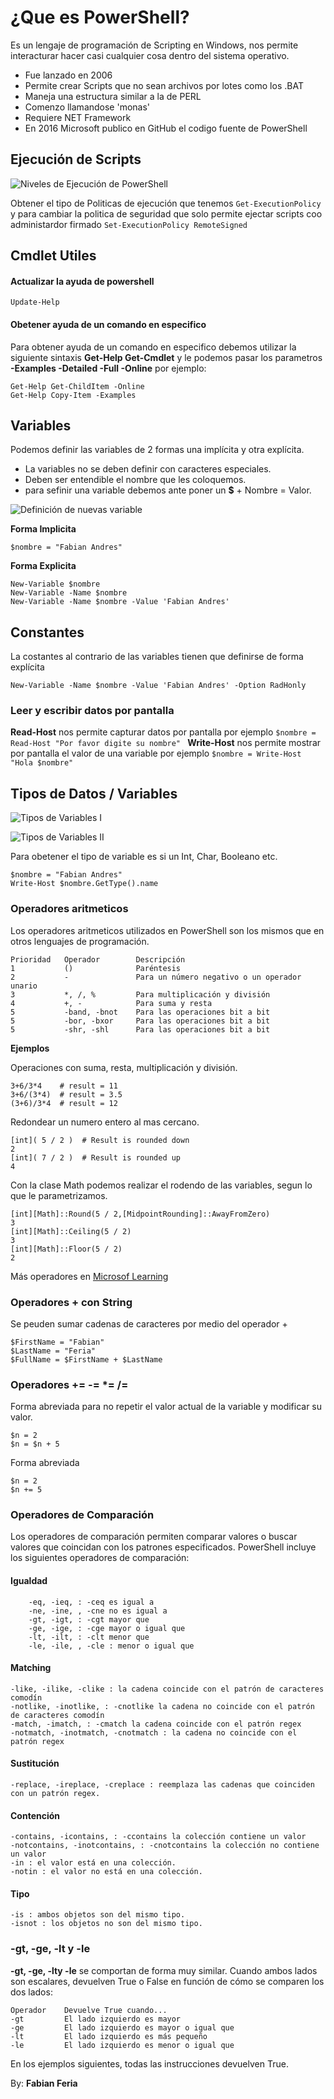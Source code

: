 # ¿Que es PowerShell?
Es un lengaje de programación de Scripting en Windows, nos permite interacturar  hacer casi cualquier cosa dentro del sistema operativo.

- Fue lanzado en 2006
- Permite crear Scripts que no sean archivos por lotes como los .BAT
- Maneja una estructura similar a la de PERL
- Comenzo llamandose 'monas'
- Requiere NET Framework
- En 2016 Microsoft publico en GitHub el codigo fuente de PowerShell

## Ejecución de Scripts

![Niveles de Ejecución de PowerShell](img/NivelesPermisividad.png)

Obtener el tipo de Politicas de ejecución que tenemos ```Get-ExecutionPolicy``` y para cambiar la politica de seguridad que solo permite ejectar scripts coo administardor firmado ```Set-ExecutionPolicy RemoteSigned```

## Cmdlet Utiles 

#### Actualizar la ayuda de powershell

`Update-Help`

#### Obetener ayuda de un comando en especifico

Para obtener ayuda de un comando en especifico debemos utilizar la siguiente sintaxis **Get-Help Get-Cmdlet** y le podemos pasar los parametros **-Examples -Detailed -Full -Online** por ejemplo:

```
Get-Help Get-ChildItem -Online
Get-Help Copy-Item -Examples
```

## Variables

Podemos definir las variables de 2 formas una implícita y otra explícita.

- La variables no se deben definir con caracteres especiales.
- Deben ser entendible el nombre que les coloquemos.
- para sefinir una variable debemos ante poner un **$** + Nombre = Valor.

![Definición de nuevas variable](/img/NewVariables.png)


**Forma Implicita**

`$nombre = "Fabian Andres"`

**Forma Explicita**

```
New-Variable $nombre
New-Variable -Name $nombre
New-Variable -Name $nombre -Value 'Fabian Andres'
```

## Constantes

La costantes al contrario de las variables tienen que definirse de forma explícita

`New-Variable -Name $nombre -Value 'Fabian Andres' -Option RadHonly`

### Leer y escribir datos por pantalla

**Read-Host** nos permite capturar datos por pantalla por ejemplo `$nombre = Read-Host "Por favor digite su nombre" `
**Write-Host** nos permite mostrar por pantalla el valor de una variable por ejemplo `$nombre = Write-Host "Hola $nombre" `

## Tipos de Datos / Variables

![Tipos de Variables I](/img/TiposDatos.png)

![Tipos de Variables II](/img/TiposDatos.png)

Para obetener el tipo de variable es si un Int, Char, Booleano etc.

```
$nombre = "Fabian Andres"
Write-Host $nombre.GetType().name
```

### Operadores aritmeticos

Los operadores aritmeticos utilizados en PowerShell son los mismos que en otros lenguajes de programación.

```
Prioridad 	Operador 	    Descripción
1 	        () 	            Paréntesis
2 	        - 	            Para un número negativo o un operador unario
3 	        *, /, % 	    Para multiplicación y división
4 	        +, - 	        Para suma y resta
5 	        -band, -bnot 	Para las operaciones bit a bit
5 	        -bor, -bxor 	Para las operaciones bit a bit
5 	        -shr, -shl 	    Para las operaciones bit a bit
```

**Ejemplos**

Operaciones con suma, resta, multiplicación y división.

```
3+6/3*4    # result = 11
3+6/(3*4)  # result = 3.5
(3+6)/3*4  # result = 12
```

Redondear un numero entero al mas cercano.

```
[int]( 5 / 2 )  # Result is rounded down
2
[int]( 7 / 2 )  # Result is rounded up
4
```

Con la clase Math podemos realizar el rodendo de las variables, segun lo que le parametrizamos.

```
[int][Math]::Round(5 / 2,[MidpointRounding]::AwayFromZero)
3
[int][Math]::Ceiling(5 / 2)
3
[int][Math]::Floor(5 / 2)
2
```

Más operadores en [Microsof Learning](https://learn.microsoft.com/es-es/powershell/module/microsoft.powershell.core/about/about_arithmetic_operators?view=powershell-7.3)

### Operadores + con String

Se peuden sumar cadenas de caracteres por medio del operador +

```
$FirstName = "Fabian"
$LastName = "Feria"
$FullName = $FirstName + $LastName
```

### Operadores += -= *= /=

Forma abreviada para no repetir el valor actual de la variable y modificar su valor.

```
$n = 2 
$n = $n + 5
```

Forma abreviada

```
$n = 2 
$n += 5
```

### Operadores de Comparación

Los operadores de comparación permiten comparar valores o buscar valores que coincidan con los patrones especificados. PowerShell incluye los siguientes operadores de comparación:

#### Igualdad

```    
    -eq, -ieq, : -ceq es igual a
    -ne, -ine, , -cne no es igual a
    -gt, -igt, : -cgt mayor que
    -ge, -ige, : -cge mayor o igual que
    -lt, -ilt, : -clt menor que
    -le, -ile, , -cle : menor o igual que
```

#### Matching

    -like, -ilike, -clike : la cadena coincide con el patrón de caracteres comodín
    -notlike, -inotlike, : -cnotlike la cadena no coincide con el patrón de caracteres comodín
    -match, -imatch, : -cmatch la cadena coincide con el patrón regex
    -notmatch, -inotmatch, -cnotmatch : la cadena no coincide con el patrón regex

#### Sustitución

    -replace, -ireplace, -creplace : reemplaza las cadenas que coinciden con un patrón regex.

#### Contención

    -contains, -icontains, : -ccontains la colección contiene un valor
    -notcontains, -inotcontains, : -cnotcontains la colección no contiene un valor
    -in : el valor está en una colección.
    -notin : el valor no está en una colección.

#### Tipo

    -is : ambos objetos son del mismo tipo.
    -isnot : los objetos no son del mismo tipo.

### -gt, -ge, -lt y -le

**-gt, -ge, -lty -le** se comportan de forma muy similar. Cuando ambos lados son escalares, devuelven True o False en función de cómo se comparen los dos lados:

```
Operador 	Devuelve True cuando...
-gt 	    El lado izquierdo es mayor
-ge 	    El lado izquierdo es mayor o igual que
-lt 	    El lado izquierdo es más pequeño
-le 	    El lado izquierdo es menor o igual que
```

En los ejemplos siguientes, todas las instrucciones devuelven True.

By: **Fabian Feria**